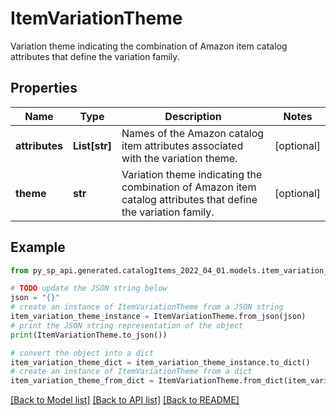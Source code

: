 # ItemVariationTheme

Variation theme indicating the combination of Amazon item catalog attributes that define the variation family.

## Properties

Name | Type | Description | Notes
------------ | ------------- | ------------- | -------------
**attributes** | **List[str]** | Names of the Amazon catalog item attributes associated with the variation theme. | [optional] 
**theme** | **str** | Variation theme indicating the combination of Amazon item catalog attributes that define the variation family. | [optional] 

## Example

```python
from py_sp_api.generated.catalogItems_2022_04_01.models.item_variation_theme import ItemVariationTheme

# TODO update the JSON string below
json = "{}"
# create an instance of ItemVariationTheme from a JSON string
item_variation_theme_instance = ItemVariationTheme.from_json(json)
# print the JSON string representation of the object
print(ItemVariationTheme.to_json())

# convert the object into a dict
item_variation_theme_dict = item_variation_theme_instance.to_dict()
# create an instance of ItemVariationTheme from a dict
item_variation_theme_from_dict = ItemVariationTheme.from_dict(item_variation_theme_dict)
```
[[Back to Model list]](../README.md#documentation-for-models) [[Back to API list]](../README.md#documentation-for-api-endpoints) [[Back to README]](../README.md)


